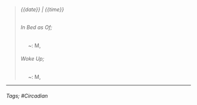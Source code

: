 >###### {{date}} | {{time}}
>###### In Bed as Of;
> $\quad$ ~: M, 
>###### Woke Up;
> $\quad$ ~: M, 
> <br>

--- 

###### Tags; #Circadian